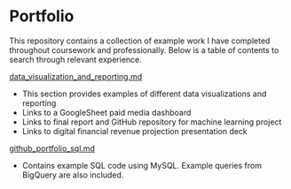 # Portfolio

This repository contains a collection of example work I have completed throughout coursework and professionally. Below is a table of contents to search through relevant experience. 

[data_visualization_and_reporting.md](https://github.com/paigewil/Portfolio/blob/master/data_visualization_and_reporting.md)

  * This section provides examples of different data visualizations and reporting
  * Links to a GoogleSheet paid media dashboard
  * Links to final report and GitHub repository for machine learning project
  * Links to digital financial revenue projection presentation deck
  
[github_portfolio_sql.md](https://github.com/paigewil/Portfolio/blob/master/github_portfolio_sql.md)

  * Contains example SQL code using MySQL. Example queries from BigQuery are also included.
